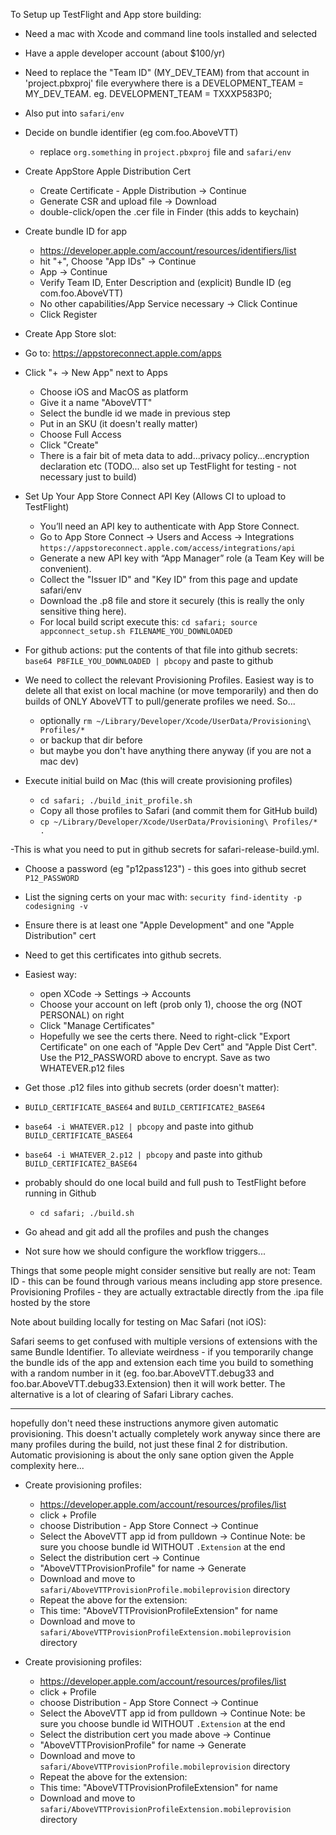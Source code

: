 To Setup up TestFlight and App store building:

- Need a mac with Xcode and command line tools installed and selected
- Have a apple developer account (about $100/yr)
- Need to replace the "Team ID" (MY_DEV_TEAM) from that account in 'project.pbxproj' file everywhere
  there is a DEVELOPMENT_TEAM = MY_DEV_TEAM.  eg. 	DEVELOPMENT_TEAM = TXXXP583P0;
- Also put into `safari/env`
- Decide on bundle identifier (eg com.foo.AboveVTT)
  - replace `org.something` in `project.pbxproj` file and `safari/env`
- Create AppStore Apple Distribution Cert
  - Create Certificate - Apple Distribution -> Continue
  - Generate CSR and upload file -> Download
  - double-click/open the .cer file in Finder (this adds to keychain)
- Create bundle ID for app
  - https://developer.apple.com/account/resources/identifiers/list
  - hit "+", Choose "App IDs" -> Continue
  - App -> Continue
  - Verify Team ID, Enter Description and (explicit) Bundle ID (eg com.foo.AboveVTT) 
  - No other capabilities/App Service necessary -> Click Continue
  - Click Register
- Create App Store slot:
- Go to: https://appstoreconnect.apple.com/apps
- Click "+ -> New App" next to Apps
  - Choose iOS and MacOS as platform
  - Give it a name "AboveVTT"
  - Select the bundle id we made in previous step
  - Put in an SKU (it doesn't really matter)
  - Choose Full Access
  - Click "Create"
  - There is a fair bit of meta data to add...privacy policy...encryption declaration etc
  (TODO... also set up TestFlight for testing - not necessary just to build)

- Set Up Your App Store Connect API Key (Allows CI to upload to TestFlight)
  - You’ll need an API key to authenticate with App Store Connect.
  - Go to App Store Connect → Users and Access → Integrations
     `https://appstoreconnect.apple.com/access/integrations/api`
  - Generate a new API key with “App Manager” role (a Team Key will be convenient).
  - Collect the "Issuer ID" and "Key ID" from this page and update safari/env
  - Download the .p8 file and store it securely (this is really the only sensitive thing here).
  - For local build script execute this:
      `cd safari; source appconnect_setup.sh FILENAME_YOU_DOWNLOADED`
 - For github actions: put the contents of that file into github secrets:
      `base64 P8FILE_YOU_DOWNLOADED | pbcopy` and paste to github

- We need to collect the relevant Provisioning Profiles.  Easiest way is to delete
  all that exist on local machine (or move temporarily) and then do builds of ONLY
  AboveVTT to pull/generate profiles we need. So...
  - optionally `rm ~/Library/Developer/Xcode/UserData/Provisioning\ Profiles/*`
  - or backup that dir before
  - but maybe you don't have anything there anyway (if you are not a mac dev)

- Execute initial build on Mac (this will create provisioning profiles)
  - `cd safari; ./build_init_profile.sh`
  - Copy all those profiles to Safari (and commit them for GitHub build)
  - `cp ~/Library/Developer/Xcode/UserData/Provisioning\ Profiles/* .`

-This is what you need to put in github secrets for safari-release-build.yml.
 - Choose a password (eg "p12pass123") - this goes into github secret `P12_PASSWORD`
 - List the signing certs on your mac with:
     `security find-identity -p codesigning -v`
 - Ensure there is at least one "Apple Development" and one "Apple Distribution" cert
 - Need to get this certificates into github secrets.
 - Easiest way:
    - open XCode -> Settings -> Accounts
    - Choose your account on left (prob only 1), choose the org (NOT PERSONAL) on right
    - Click "Manage Certificates"
    -   Hopefully we see the certs there.  Need to right-click "Export Certificate" on
        one each of "Apple Dev Cert" and "Apple Dist Cert". Use the P12_PASSWORD above to 
        encrypt.  Save as two WHATEVER.p12 files
 - Get those .p12 files into github secrets (order doesn't matter):
 - `BUILD_CERTIFICATE_BASE64` and  `BUILD_CERTIFICATE2_BASE64`
 - `base64 -i WHATEVER.p12 | pbcopy` and paste into github `BUILD_CERTIFICATE_BASE64`
 - `base64 -i WHATEVER_2.p12 | pbcopy` and paste into github `BUILD_CERTIFICATE2_BASE64`

- probably should do one local build and full push to TestFlight before running in Github
  - `cd safari; ./build.sh`
- Go ahead and git add all the profiles and push the changes
- Not sure how we should configure the workflow triggers...


Things that some people might consider sensitive but really are not:
  Team ID - this can be found through various means including app store presence.
  Provisioning Profiles - they are actually extractable directly from the .ipa file hosted by the store

Note about building locally for testing on Mac Safari (not iOS):

Safari seems to get confused with multiple versions of extensions with
the same Bundle Identifier.  To alleviate weirdness - if you temporarily change
the bundle ids of the app and extension each time you build to
something with a random number in it (eg.  foo.bar.AboveVTT.debug33
and foo.bar.AboveVTT.debug33.Extension) then it will work better.  The
alternative is a lot of clearing of Safari Library caches.

----------------
hopefully don't need these instructions anymore given automatic provisioning.
This doesn't actually completely work anyway since there are many profiles during the build,
not just these final 2 for distribution.  Automatic provisioning is about the only sane
option given the Apple complexity here...


- Create provisioning profiles:
  - https://developer.apple.com/account/resources/profiles/list
  - click + Profile
  - choose Distribution - App Store Connect -> Continue
  - Select the AboveVTT app id from pulldown -> Continue
     Note: be sure you choose bundle id WITHOUT `.Extension` at the end
  - Select the distribution cert -> Continue
  - "AboveVTTProvisionProfile" for name -> Generate
  - Download and move to `safari/AboveVTTProvisionProfile.mobileprovision` directory
  - Repeat the above for the extension:
  - This time: "AboveVTTProvisionProfileExtension" for name
  - Download and move to `safari/AboveVTTProvisionProfileExtension.mobileprovision` directory  
  

  
   
  
  
  
- Create provisioning profiles:
  - https://developer.apple.com/account/resources/profiles/list
  - click + Profile
  - choose Distribution - App Store Connect -> Continue
  - Select the AboveVTT app id from pulldown -> Continue
     Note: be sure you choose bundle id WITHOUT `.Extension` at the end
  - Select the distribution cert you made above -> Continue
  - "AboveVTTProvisionProfile" for name -> Generate
  - Download and move to `safari/AboveVTTProvisionProfile.mobileprovision` directory
  - Repeat the above for the extension:
  - This time: "AboveVTTProvisionProfileExtension" for name
  - Download and move to `safari/AboveVTTProvisionProfileExtension.mobileprovision` directory  

